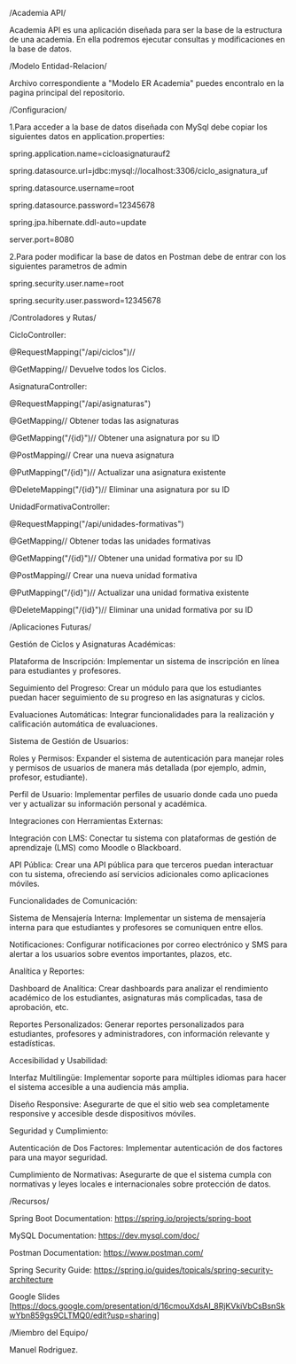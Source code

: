   /Academia API/

Academia API es una aplicación diseñada para ser la base de la estructura de una academia. En ella podremos ejecutar consultas y modificaciones en la base de datos.

  /Modelo Entidad-Relacion/

Archivo correspondiente a "Modelo ER Academia" puedes encontralo en la pagina principal del repositorio.

  /Configuracion/

1.Para acceder a la base de datos diseñada con MySql debe copiar los siguientes datos en application.properties:

spring.application.name=cicloasignaturauf2

spring.datasource.url=jdbc:mysql://localhost:3306/ciclo_asignatura_uf

spring.datasource.username=root

spring.datasource.password=12345678

spring.jpa.hibernate.ddl-auto=update

server.port=8080

2.Para poder modificar la base de datos en Postman debe de entrar con los siguientes parametros de admin

spring.security.user.name=root

spring.security.user.password=12345678

  /Controladores y Rutas/

CicloController:

@RequestMapping("/api/ciclos")// 

@GetMapping// Devuelve todos los Ciclos.

AsignaturaController:

@RequestMapping("/api/asignaturas")

@GetMapping// Obtener todas las asignaturas

@GetMapping("/{id}")// Obtener una asignatura por su ID

@PostMapping// Crear una nueva asignatura

@PutMapping("/{id}")// Actualizar una asignatura existente

@DeleteMapping("/{id}")// Eliminar una asignatura por su ID

UnidadFormativaController:

@RequestMapping("/api/unidades-formativas")

@GetMapping// Obtener todas las unidades formativas

@GetMapping("/{id}")// Obtener una unidad formativa por su ID

@PostMapping// Crear una nueva unidad formativa

@PutMapping("/{id}")// Actualizar una unidad formativa existente

@DeleteMapping("/{id}")// Eliminar una unidad formativa por su ID

  /Aplicaciones Futuras/

Gestión de Ciclos y Asignaturas Académicas:

Plataforma de Inscripción: Implementar un sistema de inscripción en línea para estudiantes y profesores.

Seguimiento del Progreso: Crear un módulo para que los estudiantes puedan hacer seguimiento de su progreso en las asignaturas y ciclos.

Evaluaciones Automáticas: Integrar funcionalidades para la realización y calificación automática de evaluaciones.

Sistema de Gestión de Usuarios:

Roles y Permisos: Expander el sistema de autenticación para manejar roles y permisos de usuarios de manera más detallada (por ejemplo, admin, profesor, estudiante).

Perfil de Usuario: Implementar perfiles de usuario donde cada uno pueda ver y actualizar su información personal y académica.

Integraciones con Herramientas Externas:

Integración con LMS: Conectar tu sistema con plataformas de gestión de aprendizaje (LMS) como Moodle o Blackboard.

API Pública: Crear una API pública para que terceros puedan interactuar con tu sistema, ofreciendo así servicios adicionales como aplicaciones móviles.

Funcionalidades de Comunicación:

Sistema de Mensajería Interna: Implementar un sistema de mensajería interna para que estudiantes y profesores se comuniquen entre ellos.

Notificaciones: Configurar notificaciones por correo electrónico y SMS para alertar a los usuarios sobre eventos importantes, plazos, etc.

Analítica y Reportes:

Dashboard de Analítica: Crear dashboards para analizar el rendimiento académico de los estudiantes, asignaturas más complicadas, tasa de aprobación, etc.

Reportes Personalizados: Generar reportes personalizados para estudiantes, profesores y administradores, con información relevante y estadísticas.

Accesibilidad y Usabilidad:

Interfaz Multilingüe: Implementar soporte para múltiples idiomas para hacer el sistema accesible a una audiencia más amplia.

Diseño Responsive: Asegurarte de que el sitio web sea completamente responsive y accesible desde dispositivos móviles.

Seguridad y Cumplimiento:

Autenticación de Dos Factores: Implementar autenticación de dos factores para una mayor seguridad.

Cumplimiento de Normativas: Asegurarte de que el sistema cumpla con normativas y leyes locales e internacionales sobre protección de datos.

  /Recursos/

Spring Boot Documentation: https://spring.io/projects/spring-boot

MySQL Documentation: https://dev.mysql.com/doc/

Postman Documentation: https://www.postman.com/

Spring Security Guide: https://spring.io/guides/topicals/spring-security-architecture

Google Slides [https://docs.google.com/presentation/d/16cmouXdsAI_8RjKVkiVbCsBsnSkwYbn859gs9CLTMQ0/edit?usp=sharing]

  /Miembro del Equipo/

Manuel Rodriguez.

